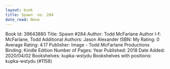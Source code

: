 ```yaml
---
layout: book
title: Spawn  no. 284
date_read: None
---
```


Book Id: 39643880
Title: Spawn #284
Author: Todd McFarlane
Author l-f: McFarlane, Todd
Additional Authors: Jason Alexander
ISBN: 
My Rating: 0
Average Rating: 4.17
Publisher: Image - Todd McFarlane Productions
Binding: Kindle Edition
Number of Pages: 
Year Published: 2018
Date Added: 2020/04/02
Bookshelves: kupka-wstydu
Bookshelves with positions: kupka-wstydu (#1158)

